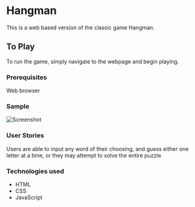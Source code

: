 # Hangman

This is a web based version of the classic game Hangman.

## To Play
To run the game, simply navigate to the webpage and begin playing.

### Prerequisites
Web browser

### Sample
![Screenshot](https://i.imgur.com/qETewfM.png)

### User Stories
Users are able to input any word of their choosing, and guess either one letter at a time, or they may attempt to solve the entire puzzle


### Technologies used
 * HTML
 * CSS
 * JavaScript
